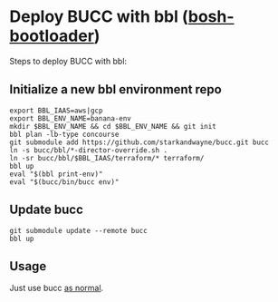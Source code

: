 # Deploy BUCC with bbl ([bosh-bootloader](https://github.com/cloudfoundry/bosh-bootloader))

Steps to deploy BUCC with bbl:

## Initialize a new bbl environment repo

```
export BBL_IAAS=aws|gcp
export BBL_ENV_NAME=banana-env
mkdir $BBL_ENV_NAME && cd $BBL_ENV_NAME && git init
bbl plan -lb-type concourse
git submodule add https://github.com/starkandwayne/bucc.git bucc
ln -s bucc/bbl/*-director-override.sh .
ln -sr bucc/bbl/$BBL_IAAS/terraform/* terraform/
bbl up
eval "$(bbl print-env)"
eval "$(bucc/bin/bucc env)"
```

## Update bucc

```
git submodule update --remote bucc
bbl up
```

## Usage

Just use bucc [as normal](https://github.com/starkandwayne/bucc#using-bucc).
